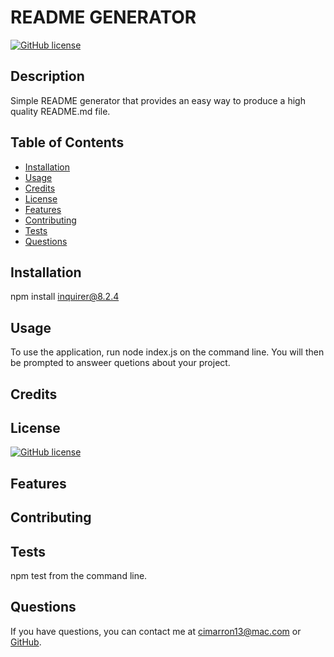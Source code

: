 # README GENERATOR

  [![GitHub license](https://img.shields.io/badge/license-MIT-blue.svg)](https://opensource.org/licenses/MIT)

  ## Description
  Simple README generator that provides an easy way to produce a high quality README.md file.

  ## Table of Contents
  - [Installation](#installation)
  - [Usage](#usage)
  - [Credits](#credits)
  - [License](#license)
  - [Features](#features)
  - [Contributing](#contibuting)
  - [Tests](#tests)
  - [Questions](#questions)

  ## Installation 
  npm install inquirer@8.2.4

  ## Usage
  To use the application, run node index.js on the command line.  You will then be prompted to answeer quetions about your project.

  ## Credits
  
  
  ## License
  [![GitHub license](https://img.shields.io/badge/license-MIT-blue.svg)](https://opensource.org/licenses/MIT)

  ## Features
  

  ## Contributing
  

  ## Tests
  npm test from the command line.

  ## Questions
  If you have questions, you can contact me at [cimarron13@mac.com](mailto:cimarron13@mac.com) or <a href="https://github.com/cjenchke">GitHub</a>.